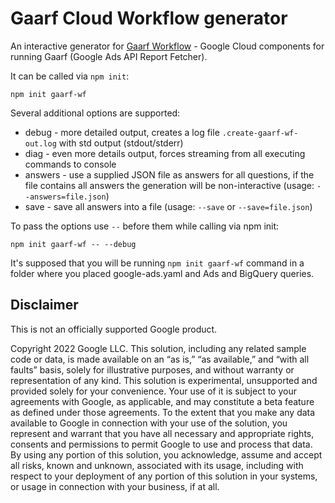 # Gaarf Cloud Workflow generator

An interactive generator for [Gaarf Workflow](https://github.com/google/ads-api-report-fetcher/tree/main/gcp) - Google Cloud components for running Gaarf (Google Ads API Report Fetcher).

It can be called via `npm init`:

```
npm init gaarf-wf
```

Several additional options are supported:
* debug - more detailed output, creates a log file `.create-gaarf-wf-out.log` with std output (stdout/stderr)
* diag - even more details output, forces streaming from all executing commands to console
* answers - use a supplied JSON file as answers for all questions, if the file contains all answers the generation will be non-interactive (usage: `--answers=file.json`)
* save - save all answers into a file (usage: `--save` or `--save=file.json`)

To pass the options use `--` before them while calling via npm init:
```
npm init gaarf-wf -- --debug
```

It's supposed that you will be running `npm init gaarf-wf` command in a folder where you placed google-ads.yaml and Ads and BigQuery queries.


## Disclaimer
This is not an officially supported Google product.

Copyright 2022 Google LLC. This solution, including any related sample code or data, is made available on an “as is,” “as available,” and “with all faults” basis, solely for illustrative purposes, and without warranty or representation of any kind. This solution is experimental, unsupported and provided solely for your convenience. Your use of it is subject to your agreements with Google, as applicable, and may constitute a beta feature as defined under those agreements. To the extent that you make any data available to Google in connection with your use of the solution, you represent and warrant that you have all necessary and appropriate rights, consents and permissions to permit Google to use and process that data. By using any portion of this solution, you acknowledge, assume and accept all risks, known and unknown, associated with its usage, including with respect to your deployment of any portion of this solution in your systems, or usage in connection with your business, if at all.

